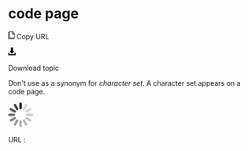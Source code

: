# code page

![Copy URL](media/code-page/Copy.png)
Copy URL

![Download](media/code-page/Download.png)

Download topic

Don't use as a synonym for *character set*. A character set appears on a code page. 

![In progress](media/code-page/activity-large.gif)

URL :
